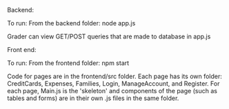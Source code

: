 Backend:

To run:
From the backend folder:
node app.js

Grader can view GET/POST queries that are made to database in app.js


Front end:

To run:
From the frontend folder:
npm start

Code for pages are in the frontend/src folder.
Each page has its own folder: CreditCards, Expenses, Families, Login, ManageAccount, and Register. 
For each page, Main.js is the 'skeleton' and components of the page (such as tables and forms) are in their own .js files in the same folder.
